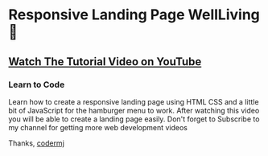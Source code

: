 # Responsive Landing Page WellLiving 🏡
## [Watch The Tutorial Video on YouTube](https://youtu.be/vgEPabqhlWA)
### Learn to Code

Learn how to create a responsive landing page using HTML CSS and a little bit of JavaScript for the hamburger menu to work. After watching this video you will be able to create a landing page easily. Don't forget to Subscribe to my channel for getting more web development videos

Thanks,
[codermj](https://www.youtube.com/c/codermj)
